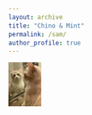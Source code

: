 ```yaml
---
layout: archive
title: "Chino & Mint"
permalink: /sam/
author_profile: true
---
```


<!--  -->

<object data="/images/Mint2024.jpeg" type="image/jpeg" width="65px" height="105px"></object><object data="/images/Chino2024.jpeg" type="image/jpeg" width="60px" height="125px"></object>
<img src="images/Mint2024.jpeg" width="65">
